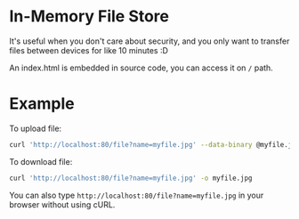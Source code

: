 # In-Memory File Store

It's useful when you don't care about security, and you only want to transfer files between devices for like 10 minutes :D

An index.html is embedded in source code, you can access it on `/` path.

# Example

To upload file:

```sh
curl 'http://localhost:80/file?name=myfile.jpg' --data-binary @myfile.jpg; echo;
```

To download file:

```sh
curl 'http://localhost:80/file?name=myfile.jpg' -o myfile.jpg
```

You can also type `http://localhost:80/file?name=myfile.jpg` in your browser without using cURL.